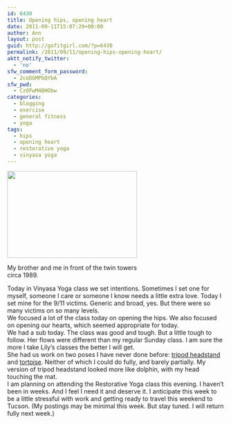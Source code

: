 ```yaml
---
id: 6430
title: Opening hips, opening heart
date: 2011-09-11T15:07:29+00:00
author: Ann
layout: post
guid: http://gofitgirl.com/?p=6430
permalink: /2011/09/11/opening-hips-opening-heart/
aktt_notify_twitter:
  - 'no'
sfw_comment_form_password:
  - 2coDGMPbQYbA
sfw_pwd:
  - CzOFwM4BHObw
categories:
  - blogging
  - exercise
  - general fitness
  - yoga
tags:
  - hips
  - opening heart
  - restorative yoga
  - vinyasa yoga
---
```

<div id="attachment_6440" style="width: 310px" class="wp-caption alignleft">
  <a href="http://gofitgirl.com/blog/wp-content/uploads/2011/09/20110803073627746_Page_2-2.jpg"><img class="size-medium wp-image-6440" title="20110803073627746_Page_2 2" src="http://gofitgirl.com/blog/wp-content/uploads/2011/09/20110803073627746_Page_2-2-300x201.jpg" alt="" width="300" height="201" /></a>
  
  <p class="wp-caption-text">
    My brother and me in front of the twin towers circa 1989.
  </p>
</div>

  
Today in Vinyasa Yoga class we set intentions. Sometimes I set one for myself, someone I care or someone I know needs a little extra love. Today I set mine for the 9/11 victims. Generic and broad, yes. But there were so many victims on so many levels.  
We focused a lot of the class today on opening the hips. We also focused on opening our hearts, which seemed appropriate for today.  
We had a sub today. The class was good and tough. But a little tough to follow. Her flows were different than my regular Sunday class. I am sure the more I take Lily&#8217;s classes the better I will get.  
She had us work on two poses I have never done before: [tripod headstand](http://www.fitsugar.com/Strike-Yoga-Pose-Tripod-Headstand-1981577) and [tortoise](http://media.onsugar.com/files/ons1/192/1922729/33_2009/67588fbf2d1f1e08_Tortiose-pose.jpg). Neither of which I could do fully, and barely partially. My version of tripod headstand looked more like dolphin, with my head touching the mat.  
I am planning on attending the Restorative Yoga class this evening. I haven&#8217;t been in weeks. And I feel I need it and deserve it. I anticipate this week to be a little stressful with work and getting ready to travel this weekend to Tucson. (My postings may be minimal this week. But stay tuned. I will return fully next week.)